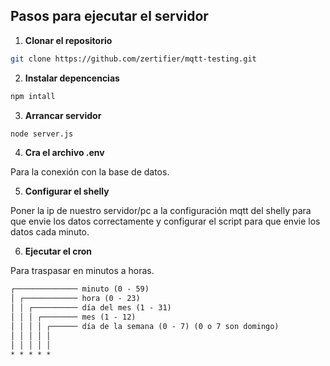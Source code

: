 ## Pasos para ejecutar el servidor

1. **Clonar el repositorio**  
  ```bash
  git clone https://github.com/zertifier/mqtt-testing.git
  ```

2. **Instalar depencencias**
```bash
npm intall
```

3. **Arrancar servidor**
```bash
node server.js
```

4. **Cra el archivo .env**
   
Para la conexión con la base de datos.

5. **Configurar el shelly**
   
Poner la ip de nuestro servidor/pc a la configuración mqtt del shelly para que envie los datos correctamente y configurar el script para que envie los datos cada minuto.

6. **Ejecutar el cron**

Para traspasar en minutos a horas.

```txt
┌────────────── minuto (0 - 59)
│ ┌──────────── hora (0 - 23)
│ │ ┌────────── día del mes (1 - 31)
│ │ │ ┌──────── mes (1 - 12)
│ │ │ │ ┌────── día de la semana (0 - 7) (0 o 7 son domingo)
│ │ │ │ │
│ │ │ │ │
* * * * *
```
